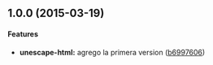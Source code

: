 ## 1.0.0 (2015-03-19)


#### Features

* **unescape-html:** agrego la primera version ([b6997606](https://github.com/jansanchez/gulp-unescape-html.git/commit/b699760680aac6ea46ca6522e798bd37ad8dd8ef))

